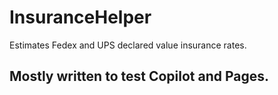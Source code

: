 # InsuranceHelper
Estimates Fedex and UPS declared value insurance rates.

## Mostly written to test Copilot and Pages.